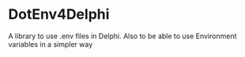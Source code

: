 # DotEnv4Delphi
 A library to use .env files in Delphi. Also to be able to use Environment variables in a simpler way
